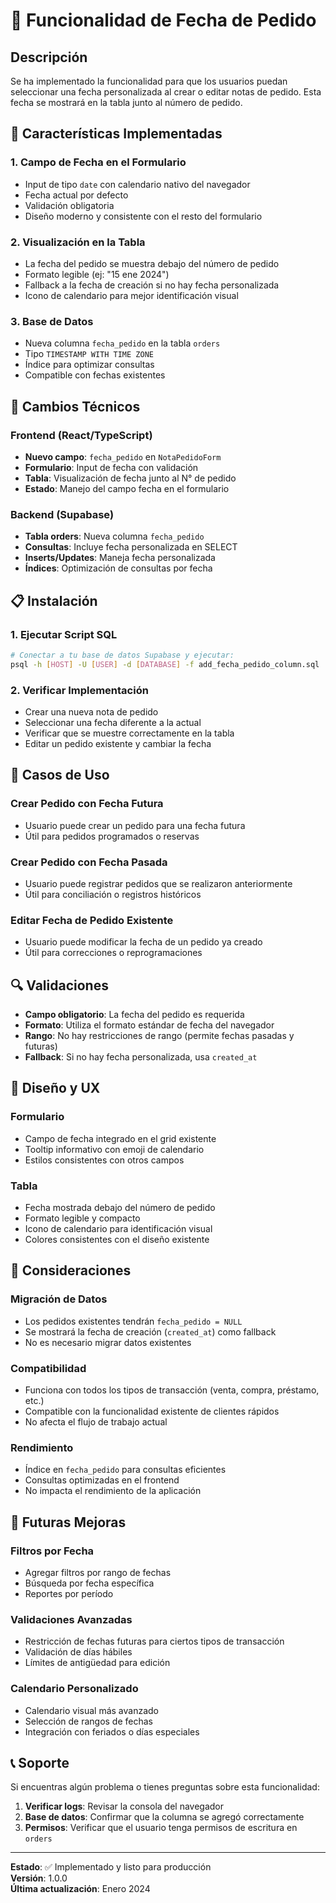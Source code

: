 # 📅 Funcionalidad de Fecha de Pedido

## Descripción
Se ha implementado la funcionalidad para que los usuarios puedan seleccionar una fecha personalizada al crear o editar notas de pedido. Esta fecha se mostrará en la tabla junto al número de pedido.

## 🚀 Características Implementadas

### 1. **Campo de Fecha en el Formulario**
- Input de tipo `date` con calendario nativo del navegador
- Fecha actual por defecto
- Validación obligatoria
- Diseño moderno y consistente con el resto del formulario

### 2. **Visualización en la Tabla**
- La fecha del pedido se muestra debajo del número de pedido
- Formato legible (ej: "15 ene 2024")
- Fallback a la fecha de creación si no hay fecha personalizada
- Icono de calendario para mejor identificación visual

### 3. **Base de Datos**
- Nueva columna `fecha_pedido` en la tabla `orders`
- Tipo `TIMESTAMP WITH TIME ZONE`
- Índice para optimizar consultas
- Compatible con fechas existentes

## 🔧 Cambios Técnicos

### Frontend (React/TypeScript)
- **Nuevo campo**: `fecha_pedido` en `NotaPedidoForm`
- **Formulario**: Input de fecha con validación
- **Tabla**: Visualización de fecha junto al N° de pedido
- **Estado**: Manejo del campo fecha en el formulario

### Backend (Supabase)
- **Tabla orders**: Nueva columna `fecha_pedido`
- **Consultas**: Incluye fecha personalizada en SELECT
- **Inserts/Updates**: Maneja fecha personalizada
- **Índices**: Optimización de consultas por fecha

## 📋 Instalación

### 1. **Ejecutar Script SQL**
```bash
# Conectar a tu base de datos Supabase y ejecutar:
psql -h [HOST] -U [USER] -d [DATABASE] -f add_fecha_pedido_column.sql
```

### 2. **Verificar Implementación**
- Crear una nueva nota de pedido
- Seleccionar una fecha diferente a la actual
- Verificar que se muestre correctamente en la tabla
- Editar un pedido existente y cambiar la fecha

## 🎯 Casos de Uso

### **Crear Pedido con Fecha Futura**
- Usuario puede crear un pedido para una fecha futura
- Útil para pedidos programados o reservas

### **Crear Pedido con Fecha Pasada**
- Usuario puede registrar pedidos que se realizaron anteriormente
- Útil para conciliación o registros históricos

### **Editar Fecha de Pedido Existente**
- Usuario puede modificar la fecha de un pedido ya creado
- Útil para correcciones o reprogramaciones

## 🔍 Validaciones

- **Campo obligatorio**: La fecha del pedido es requerida
- **Formato**: Utiliza el formato estándar de fecha del navegador
- **Rango**: No hay restricciones de rango (permite fechas pasadas y futuras)
- **Fallback**: Si no hay fecha personalizada, usa `created_at`

## 🎨 Diseño y UX

### **Formulario**
- Campo de fecha integrado en el grid existente
- Tooltip informativo con emoji de calendario
- Estilos consistentes con otros campos

### **Tabla**
- Fecha mostrada debajo del número de pedido
- Formato legible y compacto
- Icono de calendario para identificación visual
- Colores consistentes con el diseño existente

## 🚨 Consideraciones

### **Migración de Datos**
- Los pedidos existentes tendrán `fecha_pedido = NULL`
- Se mostrará la fecha de creación (`created_at`) como fallback
- No es necesario migrar datos existentes

### **Compatibilidad**
- Funciona con todos los tipos de transacción (venta, compra, préstamo, etc.)
- Compatible con la funcionalidad existente de clientes rápidos
- No afecta el flujo de trabajo actual

### **Rendimiento**
- Índice en `fecha_pedido` para consultas eficientes
- Consultas optimizadas en el frontend
- No impacta el rendimiento de la aplicación

## 🔮 Futuras Mejoras

### **Filtros por Fecha**
- Agregar filtros por rango de fechas
- Búsqueda por fecha específica
- Reportes por período

### **Validaciones Avanzadas**
- Restricción de fechas futuras para ciertos tipos de transacción
- Validación de días hábiles
- Límites de antigüedad para edición

### **Calendario Personalizado**
- Calendario visual más avanzado
- Selección de rangos de fechas
- Integración con feriados o días especiales

## 📞 Soporte

Si encuentras algún problema o tienes preguntas sobre esta funcionalidad:

1. **Verificar logs**: Revisar la consola del navegador
2. **Base de datos**: Confirmar que la columna se agregó correctamente
3. **Permisos**: Verificar que el usuario tenga permisos de escritura en `orders`

---

**Estado**: ✅ Implementado y listo para producción  
**Versión**: 1.0.0  
**Última actualización**: Enero 2024

